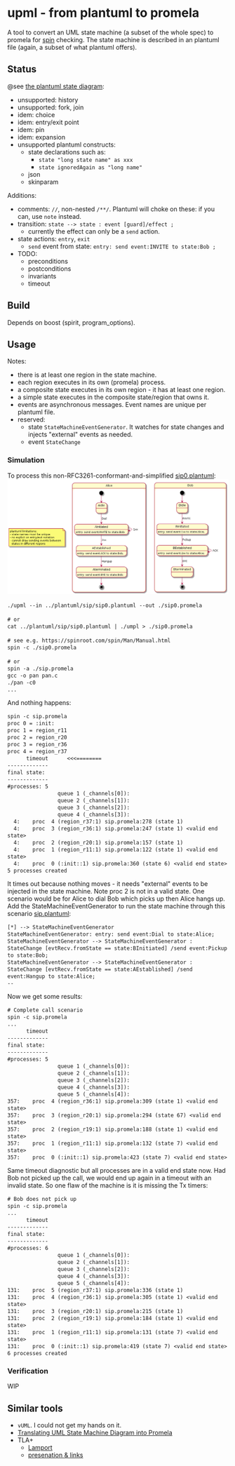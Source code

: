 # upml - from plantuml to promela

A tool to convert an UML state machine (a subset of the whole spec) to promela for [spin](https://github.com/nimble-code/Spin) checking. The state machine is described in an plantuml file (again, a subset of what plantuml offers).

## Status

@see [the plantuml state diagram](https://plantuml.com/state-diagram):

- unsupported: history
- unsupported: fork, join
- idem: choice
- idem: entry/exit point
- idem: pin
- idem: expansion
- unsupported plantuml constructs:
  - state declarations such as:
    - ```state "long state name" as xxx``` 
    - ```state ignoredAgain as "long name"```
  - json
  - skinparam

Additions:
- comments: ```//```, non-nested ```/**/```. Plantuml will choke on these: if you can, use ```note``` instead.
- transition: ```state --> state : event [guard]/effect ;```
  - currently the effect can only be a ```send``` action.
- state actions: ```entry```, ```exit```
  - ```send``` event from state:
    ```entry: send event:INVITE to state:Bob ;```
- TODO:
  - preconditions
  - postconditions
  - invariants
  - timeout

## Build

Depends on boost (spirit, program_options).

## Usage

Notes:
- there is at least one region in the state machine.
- each region executes in its own (promela) process.
- a composite state executes in its own region - it has at
  least one region.
- a simple state executes in the composite state/region 
  that owns it. 
- events are asynchronous messages. Event names are unique per 
  plantuml file.
- reserved:
  - state ```StateMachineEventGenerator```. It watches for state changes and injects "external" events as needed.
  - event ```StateChange```

### Simulation

To process this non-RFC3261-conformant-and-simplified [sip0.plantuml](plantuml/sip/sip0.plantuml):
![image](plantuml/sip/sip0.png)

```
./upml --in ../plantuml/sip/sip0.plantuml --out ./sip0.promela 

# or
cat ../plantuml/sip/sip0.plantuml | ./umpl > ./sip0.promela

# see e.g. https://spinroot.com/spin/Man/Manual.html
spin -c ./sip0.promela

# or
spin -a ./sip.promela
gcc -o pan pan.c
./pan -c0
...

```
And nothing happens:
```
spin -c sip.promela
proc 0 = :init:
proc 1 = region_r11
proc 2 = region_r20
proc 3 = region_r36
proc 4 = region_r37
      timeout      <<<========
-------------
final state:
-------------
#processes: 5
                queue 1 (_channels[0]):
                queue 2 (_channels[1]):
                queue 3 (_channels[2]):
                queue 4 (_channels[3]):
  4:    proc  4 (region_r37:1) sip.promela:278 (state 1)
  4:    proc  3 (region_r36:1) sip.promela:247 (state 1) <valid end state>
  4:    proc  2 (region_r20:1) sip.promela:157 (state 1)
  4:    proc  1 (region_r11:1) sip.promela:122 (state 1) <valid end state>
  4:    proc  0 (:init::1) sip.promela:360 (state 6) <valid end state>
5 processes created
```
It times out because nothing moves - it needs "external" events to be injected in the state machine. Note proc 2 is not in a valid state. One scenario would be for Alice to dial Bob which picks up then Alice hangs up. Add the StateMachineEventGenerator to run the state machine through this scenario [sip.plantuml](plantuml/sip/sip.plantuml):

```
[*] --> StateMachineEventGenerator 
StateMachineEventGenerator: entry: send event:Dial to state:Alice;
StateMachineEventGenerator --> StateMachineEventGenerator : StateChange [evtRecv.fromState == state:BInitiated] /send event:Pickup to state:Bob;
StateMachineEventGenerator --> StateMachineEventGenerator : StateChange [evtRecv.fromState == state:AEstablished] /send event:Hangup to state:Alice;
--
```

Now we get some results:
```
# Complete call scenario
spin -c sip.promela
...
      timeout
-------------
final state:
-------------
#processes: 5
                queue 1 (_channels[0]):
                queue 2 (_channels[1]):
                queue 3 (_channels[2]):
                queue 4 (_channels[3]):
                queue 5 (_channels[4]):
357:    proc  4 (region_r36:1) sip.promela:309 (state 1) <valid end state>
357:    proc  3 (region_r20:1) sip.promela:294 (state 67) <valid end state>
357:    proc  2 (region_r19:1) sip.promela:188 (state 1) <valid end state>
357:    proc  1 (region_r11:1) sip.promela:132 (state 7) <valid end state>
357:    proc  0 (:init::1) sip.promela:423 (state 7) <valid end state>

```

Same timeout diagnostic but all processes are in a valid end state now. Had Bob not picked up the call, we would end up again in a timeout with an invalid state. So one flaw of the machine is it is missing the Tx timers: 
```
# Bob does not pick up
spin -c sip.promela
...
      timeout
-------------
final state:
-------------
#processes: 6
                queue 1 (_channels[0]):
                queue 2 (_channels[1]):
                queue 3 (_channels[2]):
                queue 4 (_channels[3]):
                queue 5 (_channels[4]):
131:    proc  5 (region_r37:1) sip.promela:336 (state 1)
131:    proc  4 (region_r36:1) sip.promela:305 (state 1) <valid end state>
131:    proc  3 (region_r20:1) sip.promela:215 (state 1)
131:    proc  2 (region_r19:1) sip.promela:184 (state 1) <valid end state>
131:    proc  1 (region_r11:1) sip.promela:131 (state 7) <valid end state>
131:    proc  0 (:init::1) sip.promela:419 (state 7) <valid end state>
6 processes created

```


### Verification

WIP

## Similar tools

- ```vUML```. I could not get my hands on it.
- [Translating UML State Machine Diagram into Promela](https://www.iaeng.org/publication/IMECS2017/IMECS2017_pp512-516.pdf)
- TLA+
  - [Lamport](https://lamport.azurewebsites.net/tla/standalone-tools.html?back-link=tools.html)
  - [presenation & links](https://www.moritz.systems/blog/an-introduction-to-formal-verification/)

